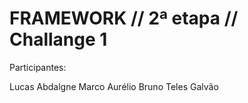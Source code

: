 # FRAMEWORK // 2ª etapa // Challange 1


Participantes:


Lucas Abdalgne
Marco Aurélio
Bruno Teles Galvão